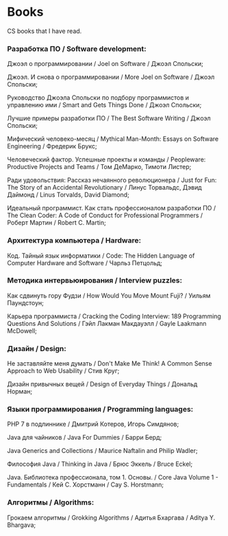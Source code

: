 # Books
CS books that I have read.

### Разработка ПО / Software development:
Джоэл о программировании / Joel on Software / Джоэл Спольски;

Джоэл. И снова о программировании / More Joel on Software / Джоэл Спольски;

Руководство Джоэла Спольски по подбору программистов и управлению ими / Smart and Gets Things Done / Джоэл Спольски;

Лучшие примеры разработки ПО / The Best Software Writing / Джоэл Спольски;

Мифический человеко-месяц / Mythical Man-Month: Essays on Software Engineering /	Фредерик Брукс;

Человеческий фактор. Успешные проекты и команды / Peopleware: Productive Projects and Teams / Том ДеМарко, Тимоти Листер;

Ради удовольствия: Рассказ нечаянного революционера / Just for Fun: The Story of an Accidental Revolutionary / Линус Торвальдс, Дэвид Даймонд / Linus Torvalds, David Diamond;

Идеальный программист. Как стать профессионалом разработки ПО / The Clean Coder: A Code of Conduct for Professional Programmers / Роберт Мартин / Robert C. Martin;

### Архитектура компьютера / Hardware:
Код. Тайный язык информатики / Code: The Hidden Language of Computer Hardware and Software / Чарльз Петцольд;

### Методика интервьюирования / Interview puzzles:
Как сдвинуть гору Фудзи / How Would You Move Mount Fuji? / Уильям Паундстоун;

Карьера программиста / Cracking the Coding Interview: 189 Programming Questions And Solutions / Гэйл Лакман Макдауэлл / Gayle Laakmann McDowell;

### Дизайн / Design:
Не заставляйте меня думать / Don't Make Me Think! A Common Sense Approach to Web Usability / Стив Круг;

Дизайн привычных вещей / Design of Everyday Things / Дональд Норман;

### Языки программирования / Programming languages:
PHP 7 в подлиннике / Дмитрий Котеров, Игорь Симдянов;

Java для чайников / Java For Dummies / Барри Берд;

Java Generics and Collections / Maurice Naftalin and Philip Wadler;

Философия Java / Thinking in Java / Брюс Эккель / Bruce Eckel;

Java. Библиотека профессионала, том 1. Основы. / Core Java Volume 1 - Fundamentals / Кей С. Хорстманн / Сау S. Horstmann;

### Алгоритмы / Algorithms:
Грокаем алгоритмы / Grokking Algorithms / Адитья Бхаргава / Aditya Y. Bhargava;

